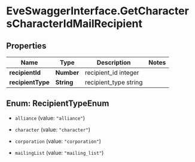 # EveSwaggerInterface.GetCharactersCharacterIdMailRecipient

## Properties
Name | Type | Description | Notes
------------ | ------------- | ------------- | -------------
**recipientId** | **Number** | recipient_id integer | 
**recipientType** | **String** | recipient_type string | 


<a name="RecipientTypeEnum"></a>
## Enum: RecipientTypeEnum


* `alliance` (value: `"alliance"`)

* `character` (value: `"character"`)

* `corporation` (value: `"corporation"`)

* `mailingList` (value: `"mailing_list"`)




